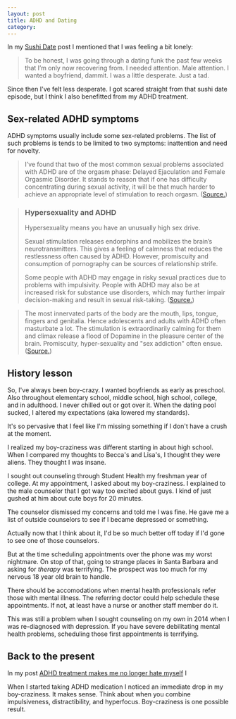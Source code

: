 ```yaml
---
layout: post
title: ADHD and Dating
category:
---
```


In my [Sushi Date](/personal/2016/05/25/sushi-date/) post I mentioned that I was feeling a bit lonely:

> To be honest, I was going through a dating funk the past few weeks that I’m only now recovering from. I needed attention. Male attention. I wanted a boyfriend, dammit. I was a little desperate. Just a tad.

Since then I've felt less desperate. I got scared straight from that sushi date episode, but I think I also benefitted from my ADHD treatment.

## Sex-related ADHD symptoms

ADHD symptoms usually include some sex-related problems. The list of such problems is tends to be limited to two symptoms: inattention and need for novelty.

> I’ve found that two of the most common sexual problems associated with ADHD are of the orgasm phase: Delayed Ejaculation and Female Orgasmic Disorder. It stands to reason that if one has difficulty concentrating during sexual activity, it will be that much harder to achieve an appropriate level of stimulation to reach orgasm. ([Source.](https://www.psychologytoday.com/blog/magnetic-partners/201408/adhd-and-sexual-dysfunction))


> ### Hypersexuality and ADHD
>
> Hypersexuality means you have an unusually high sex drive.
>
> Sexual stimulation releases endorphins and mobilizes the brain’s neurotransmitters. This gives a feeling of calmness that reduces the restlessness often caused by ADHD. However, promiscuity and consumption of pornography can be sources of relationship strife.
>
> Some people with ADHD may engage in risky sexual practices due to problems with impulsivity. People with ADHD may also be at increased risk for substance use disorders, which may further impair decision-making and result in sexual risk-taking. ([Source.](http://www.healthline.com/health/adhd/adult-adhd-sex-life#Symptoms2))

> The most innervated parts of the body are the mouth, lips, tongue, fingers and genitalia. Hence adolescents and adults with ADHD often masturbate a lot. The stimulation is extraordinarily calming for them and climax release a flood of Dopamine in the pleasure center of the brain. Promiscuity, hyper-sexuality and "sex addiction" often ensue. ([Source.](https://www.psychologytoday.com/blog/attention-please/201006/hyper-sexuality-sex-addiction-adhd))

## History lesson

So, I've always been boy-crazy. I wanted boyfriends as early as preschool. Also throughout elementary school, middle school, high school, college, and in adulthood. I never chilled out or got over it. When the dating pool sucked, I altered my expectations (aka lowered my standards).

It's so pervasive that I feel like I'm missing something if I don't have a crush at the moment.

I realized my boy-craziness was different starting in about high school. When I compared my thoughts to Becca's and Lisa's, I thought they were aliens. They thought I was insane.

I sought out counseling through Student Health my freshman year of college. At my appointment, I asked about my boy-craziness. I explained to the male counselor that I got way too excited about guys. I kind of just gushed at him about cute boys for 20 minutes.

The counselor dismissed my concerns and told me I was fine. He gave me a list of outside counselors to see if I became depressed or something.

Actually now that I think about it, I'd be so much better off today if I'd gone to see one of those counselors. 

But at the time scheduling appointments over the phone was my worst nightmare. On stop of that, going to strange places in Santa Barbara and asking for *therapy* was terrifying. The prospect was too much for my nervous 18 year old brain to handle.

<aside>There should be accomodations when mental health professionals refer those with mental illness. The referring doctor could help schedule these appointments. If not, at least have a nurse or another staff member do it.</aside>

This was still a problem when I sought counseling on my own in 2014 when I was re-diagnosed with depression. If you have severe debilitating mental health problems, scheduling those first appointments is terrifying.

## Back to the present

In my post [ADHD treatment makes me no longer hate myself](/mental_health/2016/06/24/adhd-treatment/) I 

When I started taking ADHD medication I noticed an immediate drop in my boy-craziness. It makes sense. Think about when you combine impulsiveness, distractibility, and hyperfocus. Boy-craziness is one possible result.